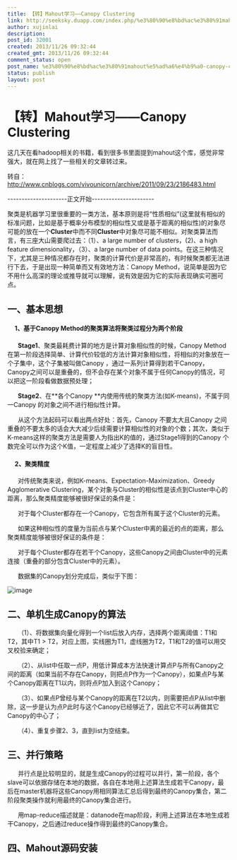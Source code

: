 ```yaml
---
title: 【转】Mahout学习——Canopy Clustering
link: http://seeksky.duapp.com/index.php/%e3%80%90%e8%bd%ac%e3%80%91mahout%e5%ad%a6%e4%b9%a0-canopy-clustering/
author: xujinlai
description: 
post_id: 32001
created: 2013/11/26 09:32:44
created_gmt: 2013/11/26 09:32:44
comment_status: open
post_name: %e3%80%90%e8%bd%ac%e3%80%91mahout%e5%ad%a6%e4%b9%a0-canopy-clustering
status: publish
layout: post
---
```


<!--这几天在看hadoop相关的书籍，看到很多书里面提到mahout这个库，感觉非常强大，就在网上找了一些相关的文章转过来。
<br />
<br />转自：http://www.cnblogs.com/vivounicorn/archive/2011/09/23/2186483.html-->

# 【转】Mahout学习——Canopy Clustering

这几天在看hadoop相关的书籍，看到很多书里面提到mahout这个库，感觉非常强大，就在网上找了一些相关的文章转过来。

转自：<http://www.cnblogs.com/vivounicorn/archive/2011/09/23/2186483.html>

\---------------------正文开始----------------------

聚类是机器学习里很重要的一类方法，基本原则是将“性质相似”(这里就有相似的标准问题，比如是基于概率分布模型的相似性又或是基于距离的相似性)的对象尽可能的放在一个**Cluster**中而不同**Cluster**中对象尽可能不相似。对聚类算法而言，有三座大山需要爬过去：（1）、a large number of clusters，(2)、a high feature dimensionality，（3）、a large number of data points。在这三种情况下，尤其是三种情况都存在时，聚类的计算代价是非常高的，有时候聚类都无法进行下去，于是出现一种简单而又有效地方法：Canopy Method，说简单是因为它不用什么高深的理论或推导就可以理解，说有效是因为它的实际表现确实可圈可点。

## 一、基本思想

####      1、基于Canopy Method的聚类算法将聚类过程分为两个阶段

      **Stage1**、聚类最耗费计算的地方是计算对象相似性的时候，Canopy Method在第一阶段选择简单、计算代价较低的方法计算对象相似性，将相似的对象放在一个子集中，这个子集被叫做Canopy ，通过一系列计算得到若干Canopy，Canopy之间可以是重叠的，但不会存在某个对象不属于任何Canopy的情况，可以把这一阶段看做数据预处理；

      **Stage2**、在**各个Canopy **内使用传统的聚类方法(如K-means)，不属于同一Canopy 的对象之间不进行相似性计算。

      从这个方法起码可以看出两点好处：首先，Canopy 不要太大且Canopy 之间重叠的不要太多的话会大大减少后续需要计算相似性的对象的个数；其次，类似于K-means这样的聚类方法是需要人为指出K的值的，通过Stage1得到的Canopy 个数完全可以作为这个K值，一定程度上减少了选择K的盲目性。

####      2、聚类精度

      对传统聚类来说，例如K-means、Expectation-Maximization、Greedy Agglomerative Clustering，某个对象与Cluster的相似性是该点到Cluster中心的距离，那么聚类精度能够被很好保证的条件是：

      对于每个Cluster都存在一个Canopy，它包含所有属于这个Cluster的元素。

      如果这种相似性的度量为当前点与某个Cluster中离的最近的点的距离，那么聚类精度能够被很好保证的条件是：

      对于每个Cluster都存在若干个Canopy，这些Canopy之间由Cluster中的元素连接（重叠的部分包含Cluster中的元素）。

      数据集的Canopy划分完成后，类似于下图：

![image](http://images.cnblogs.com/cnblogs_com/vivounicorn/201109/201109231729342664.png)

## 二、单机生成Canopy的算法

      （1）、将数据集向量化得到一个list后放入内存，选择两个距离阈值：T1和T2，其中T1 > T2，对应上图，实线圈为T1，虚线圈为T2，T1和T2的值可以用交叉校验来确定；

      （2）、从list中任取一点P，用低计算成本方法快速计算点P与所有Canopy之间的距离（如果当前不存在Canopy，则把点P作为一个Canopy），如果点P与某个Canopy距离在T1以内，则将点P加入到这个Canopy；

      （3）、如果点P曾经与某个Canopy的距离在T2以内，则需要把点P从list中删除，这一步是认为点P此时与这个Canopy已经够近了，因此它不可以再做其它Canopy的中心了；

      （4）、重复步骤2、3，直到list为空结束。

## 三、并行策略

      并行点是比较明显的，就是生成Canopy的过程可以并行，第一阶段，各个slave可以依据存储在本地的数据，各自在本地用上述算法生成若干Canopy，最后在master机器将这些Canopy用相同算法汇总后得到最终的Canopy集合，第二阶段聚类操作就利用最终的Canopy集合进行。

      用map-reduce描述就是：datanode在map阶段，利用上述算法在本地生成若干Canopy，之后通过reduce操作得到最终的Canopy集合。

## 四、Mahout源码安装